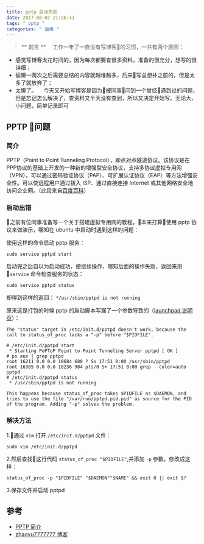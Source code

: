 ```yaml
---
title: pptp 启动失败
date: 2017-08-02 21:26:41
tags: " pptp "
categories: " 运维 "
---
```


> ** 前言 **
　工作一年了一直没有写博客的习惯，一共有两个原因：
- 感觉写博客太花时间的，因为每次都要查很多资料，准备的很充分，想写的很详细；
- 偷懒一两次之后需要总结的内容就越堆越多，后来写总想补之前的，但是太多了就放弃了；
- 太懒了。
　今天又开始写博客是因为被同事问到一个曾经遇到过的问题，但是忘记怎么解决了，查资料又半天没有查到，所以又决定开始写。无论大、小问题，简单记录即可

## PPTP 问题

### 简介

PPTP（Point to Point Tunneling Protocol），即点对点隧道协议。该协议是在PPP协议的基础上开发的一种新的增强型安全协议，支持多协议虚拟专用网（VPN），可以通过密码验证协议（PAP）、可扩展认证协议（EAP）等方法增强安全性。可以使远程用户通过拨入 ISP、通过直接连接 Internet 或其他网络安全地访问企业网。（此段来自[百度百科](https://baike.baidu.com/item/PPTP)）

### 启动出错

之前有位同事准备写一个关于搭建虚拟专用网的教程，本来打算使用 pptp 协议来做演示，哪知在 ubuntu 中启动时遇到这样的问题：

使用这样的命令启动 pptp 服务：

```shell
sudo service pptpd start
```

启动完之后自以为启动成功，便继续操作，哪知后面的操作失败，返回来用 `service` 命令检查服务的状态：

```shell
sudo service pptpd status
```

却得到这样的返回： `*/usr/sbin/pptpd is not running`

原来这是打包的时候 pptp 的启动脚本写漏了一个参数导致的（[launchpad 说明页](https://bugs.launchpad.net/ubuntu/+source/pptpd/+bug/1296835)）：

```shell
The "status" target in /etc/init.d/pptpd doesn't work, because the call to status_of_proc lacks a "-p" before "$PIDFILE". 

# /etc/init.d/pptpd start
 * Starting PoPToP Point to Point Tunneling Server pptpd [ OK ]
# ps aux | grep pptpd
root 16211 0.0 0.0 10684 680 ? Ss 17:51 0:00 /usr/sbin/pptpd
root 16305 0.0 0.0 18236 904 pts/0 S+ 17:51 0:00 grep --color=auto pptpd
# /etc/init.d/pptpd status
 * /usr/sbin/pptpd is not running

This happens because status_of_proc takes $PIDFILE as $DAEMON, and tries to use the file "/var/run/pptpd.pid.pid" as source for the PID of the program. Adding "-p" solves the problem.
```

### 解决方法

1.通过 `vim` 打开 `/etc/init.d/pptpd` 文件：

```shell
sudo vim /etc/init.d/pptpd
```

2.然后查找这行代码 `status_of_proc "$PIDFILE"`,并添加 `-p` 参数，修改成这样：

```shell
status_of_proc -p "$PIDFILE" "$DAEMON""$NAME" && exit 0 || exit $?
```

3.保存文件并启动 pptpd

## 参考

- [PPTP 简介](https://baike.baidu.com/item/PPTP)
- [zhaoyu7777777 博客](http://blog.csdn.net/zhaoyu7777777/article/details/50724280)